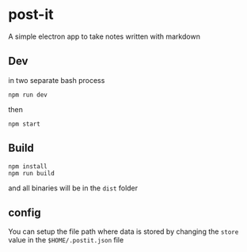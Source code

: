 # post-it

A simple electron app to take notes written with markdown

## Dev

in two separate bash process

```
npm run dev
```

then

```
npm start
```

## Build

```
npm install
npm run build
```

and all binaries will be in the `dist` folder

## config

You can setup the file path where data is stored by changing the `store` value in the `$HOME/.postit.json` file
